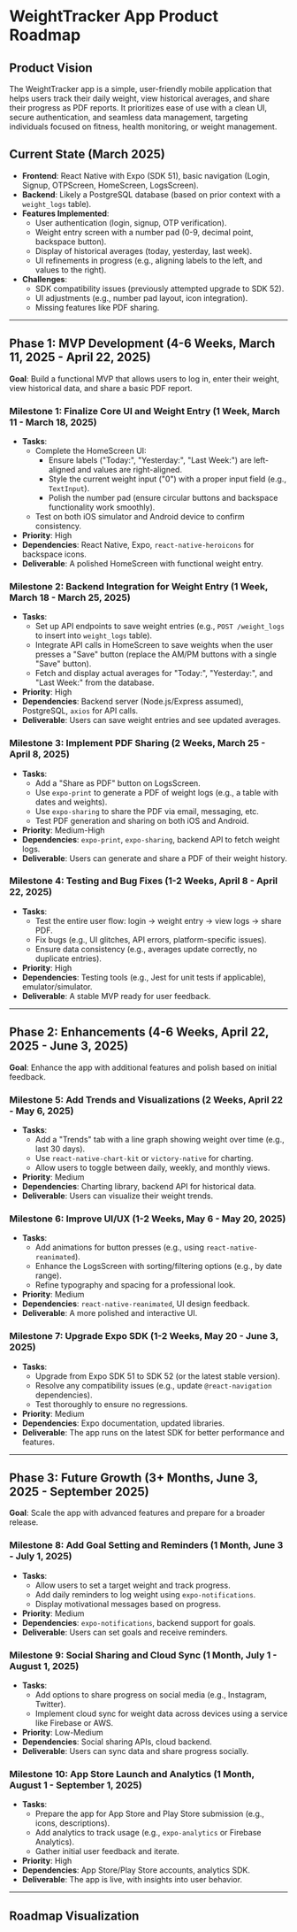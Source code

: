 # WeightTracker App Product Roadmap

## Product Vision
The WeightTracker app is a simple, user-friendly mobile application that helps users track their daily weight, view historical averages, and share their progress as PDF reports. It prioritizes ease of use with a clean UI, secure authentication, and seamless data management, targeting individuals focused on fitness, health monitoring, or weight management.

## Current State (March 2025)
- **Frontend**: React Native with Expo (SDK 51), basic navigation (Login, Signup, OTPScreen, HomeScreen, LogsScreen).
- **Backend**: Likely a PostgreSQL database (based on prior context with a `weight_logs` table).
- **Features Implemented**:
  - User authentication (login, signup, OTP verification).
  - Weight entry screen with a number pad (0-9, decimal point, backspace button).
  - Display of historical averages (today, yesterday, last week).
  - UI refinements in progress (e.g., aligning labels to the left, and values to the right).
- **Challenges**:
  - SDK compatibility issues (previously attempted upgrade to SDK 52).
  - UI adjustments (e.g., number pad layout, icon integration).
  - Missing features like PDF sharing.

---

## Phase 1: MVP Development (4-6 Weeks, March 11, 2025 - April 22, 2025)
**Goal**: Build a functional MVP that allows users to log in, enter their weight, view historical data, and share a basic PDF report.

### Milestone 1: Finalize Core UI and Weight Entry (1 Week, March 11 - March 18, 2025)
- **Tasks**:
  - Complete the HomeScreen UI:
    - Ensure labels ("Today:", "Yesterday:", "Last Week:") are left-aligned and values are right-aligned.
    - Style the current weight input ("0") with a proper input field (e.g., `TextInput`).
    - Polish the number pad (ensure circular buttons and backspace functionality work smoothly).
  - Test on both iOS simulator and Android device to confirm consistency.
- **Priority**: High
- **Dependencies**: React Native, Expo, `react-native-heroicons` for backspace icons.
- **Deliverable**: A polished HomeScreen with functional weight entry.

### Milestone 2: Backend Integration for Weight Entry (1 Week, March 18 - March 25, 2025)
- **Tasks**:
  - Set up API endpoints to save weight entries (e.g., `POST /weight_logs` to insert into `weight_logs` table).
  - Integrate API calls in HomeScreen to save weights when the user presses a "Save" button (replace the AM/PM buttons with a single "Save" button).
  - Fetch and display actual averages for "Today:", "Yesterday:", and "Last Week:" from the database.
- **Priority**: High
- **Dependencies**: Backend server (Node.js/Express assumed), PostgreSQL, `axios` for API calls.
- **Deliverable**: Users can save weight entries and see updated averages.

### Milestone 3: Implement PDF Sharing (2 Weeks, March 25 - April 8, 2025)
- **Tasks**:
  - Add a "Share as PDF" button on LogsScreen.
  - Use `expo-print` to generate a PDF of weight logs (e.g., a table with dates and weights).
  - Use `expo-sharing` to share the PDF via email, messaging, etc.
  - Test PDF generation and sharing on both iOS and Android.
- **Priority**: Medium-High
- **Dependencies**: `expo-print`, `expo-sharing`, backend API to fetch weight logs.
- **Deliverable**: Users can generate and share a PDF of their weight history.

### Milestone 4: Testing and Bug Fixes (1-2 Weeks, April 8 - April 22, 2025)
- **Tasks**:
  - Test the entire user flow: login → weight entry → view logs → share PDF.
  - Fix bugs (e.g., UI glitches, API errors, platform-specific issues).
  - Ensure data consistency (e.g., averages update correctly, no duplicate entries).
- **Priority**: High
- **Dependencies**: Testing tools (e.g., Jest for unit tests if applicable), emulator/simulator.
- **Deliverable**: A stable MVP ready for user feedback.

---

## Phase 2: Enhancements (4-6 Weeks, April 22, 2025 - June 3, 2025)
**Goal**: Enhance the app with additional features and polish based on initial feedback.

### Milestone 5: Add Trends and Visualizations (2 Weeks, April 22 - May 6, 2025)
- **Tasks**:
  - Add a "Trends" tab with a line graph showing weight over time (e.g., last 30 days).
  - Use `react-native-chart-kit` or `victory-native` for charting.
  - Allow users to toggle between daily, weekly, and monthly views.
- **Priority**: Medium
- **Dependencies**: Charting library, backend API for historical data.
- **Deliverable**: Users can visualize their weight trends.

### Milestone 6: Improve UI/UX (1-2 Weeks, May 6 - May 20, 2025)
- **Tasks**:
  - Add animations for button presses (e.g., using `react-native-reanimated`).
  - Enhance the LogsScreen with sorting/filtering options (e.g., by date range).
  - Refine typography and spacing for a professional look.
- **Priority**: Medium
- **Dependencies**: `react-native-reanimated`, UI design feedback.
- **Deliverable**: A more polished and interactive UI.

### Milestone 7: Upgrade Expo SDK (1-2 Weeks, May 20 - June 3, 2025)
- **Tasks**:
  - Upgrade from Expo SDK 51 to SDK 52 (or the latest stable version).
  - Resolve any compatibility issues (e.g., update `@react-navigation` dependencies).
  - Test thoroughly to ensure no regressions.
- **Priority**: Medium
- **Dependencies**: Expo documentation, updated libraries.
- **Deliverable**: The app runs on the latest SDK for better performance and features.

---

## Phase 3: Future Growth (3+ Months, June 3, 2025 - September 2025)
**Goal**: Scale the app with advanced features and prepare for a broader release.

### Milestone 8: Add Goal Setting and Reminders (1 Month, June 3 - July 1, 2025)
- **Tasks**:
  - Allow users to set a target weight and track progress.
  - Add daily reminders to log weight using `expo-notifications`.
  - Display motivational messages based on progress.
- **Priority**: Medium
- **Dependencies**: `expo-notifications`, backend support for goals.
- **Deliverable**: Users can set goals and receive reminders.

### Milestone 9: Social Sharing and Cloud Sync (1 Month, July 1 - August 1, 2025)
- **Tasks**:
  - Add options to share progress on social media (e.g., Instagram, Twitter).
  - Implement cloud sync for weight data across devices using a service like Firebase or AWS.
- **Priority**: Low-Medium
- **Dependencies**: Social sharing APIs, cloud backend.
- **Deliverable**: Users can sync data and share progress socially.

### Milestone 10: App Store Launch and Analytics (1 Month, August 1 - September 1, 2025)
- **Tasks**:
  - Prepare the app for App Store and Play Store submission (e.g., icons, descriptions).
  - Add analytics to track usage (e.g., `expo-analytics` or Firebase Analytics).
  - Gather initial user feedback and iterate.
- **Priority**: High
- **Dependencies**: App Store/Play Store accounts, analytics SDK.
- **Deliverable**: The app is live, with insights into user behavior.

---

## Roadmap Visualization
